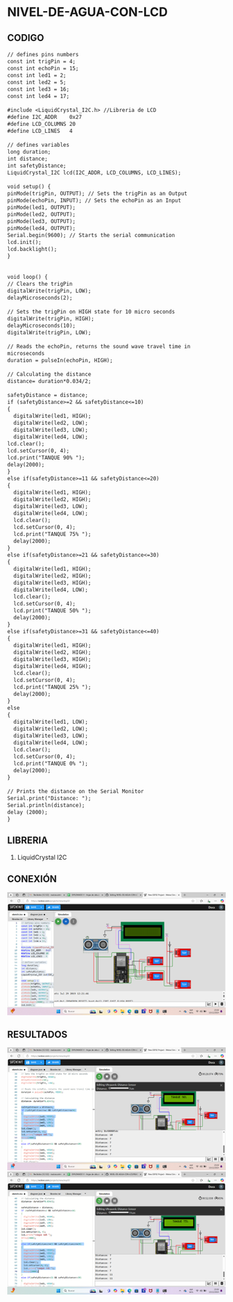 # NIVEL-DE-AGUA-CON-LCD

## CODIGO

```
// defines pins numbers
const int trigPin = 4;
const int echoPin = 15;
const int led1 = 2;
const int led2 = 5;
const int led3 = 16;
const int led4 = 17;

#include <LiquidCrystal_I2C.h> //Libreria de LCD
#define I2C_ADDR    0x27
#define LCD_COLUMNS 20
#define LCD_LINES   4

// defines variables
long duration;
int distance;
int safetyDistance;
LiquidCrystal_I2C lcd(I2C_ADDR, LCD_COLUMNS, LCD_LINES);

void setup() {
pinMode(trigPin, OUTPUT); // Sets the trigPin as an Output
pinMode(echoPin, INPUT); // Sets the echoPin as an Input
pinMode(led1, OUTPUT);
pinMode(led2, OUTPUT);
pinMode(led3, OUTPUT);
pinMode(led4, OUTPUT);
Serial.begin(9600); // Starts the serial communication
lcd.init();
lcd.backlight();
}


void loop() {
// Clears the trigPin
digitalWrite(trigPin, LOW);
delayMicroseconds(2);

// Sets the trigPin on HIGH state for 10 micro seconds
digitalWrite(trigPin, HIGH);
delayMicroseconds(10);
digitalWrite(trigPin, LOW);

// Reads the echoPin, returns the sound wave travel time in microseconds
duration = pulseIn(echoPin, HIGH);

// Calculating the distance
distance= duration*0.034/2;

safetyDistance = distance;
if (safetyDistance>=2 && safetyDistance<=10)
{
  digitalWrite(led1, HIGH);
  digitalWrite(led2, LOW);
  digitalWrite(led3, LOW);
  digitalWrite(led4, LOW);
lcd.clear();  
lcd.setCursor(0, 4);
lcd.print("TANQUE 90% ");
delay(2000);
}
else if(safetyDistance>=11 && safetyDistance<=20) 
{
  digitalWrite(led1, HIGH);
  digitalWrite(led2, HIGH);
  digitalWrite(led3, LOW);
  digitalWrite(led4, LOW);
  lcd.clear(); 
  lcd.setCursor(0, 4);
  lcd.print("TANQUE 75% ");
  delay(2000);
}
else if(safetyDistance>=21 && safetyDistance<=30) 
{
  digitalWrite(led1, HIGH);
  digitalWrite(led2, HIGH);
  digitalWrite(led3, HIGH);
  digitalWrite(led4, LOW);
  lcd.clear(); 
  lcd.setCursor(0, 4);
  lcd.print("TANQUE 50% ");
  delay(2000);
}
else if(safetyDistance>=31 && safetyDistance<=40) 
{
  digitalWrite(led1, HIGH);
  digitalWrite(led2, HIGH);
  digitalWrite(led3, HIGH);
  digitalWrite(led4, HIGH);
  lcd.clear(); 
  lcd.setCursor(0, 4);
  lcd.print("TANQUE 25% ");
  delay(2000);
}
else
{
  digitalWrite(led1, LOW);
  digitalWrite(led2, LOW);
  digitalWrite(led3, LOW);
  digitalWrite(led4, LOW);
  lcd.clear(); 
  lcd.setCursor(0, 4);
  lcd.print("TANQUE 0% ");
  delay(2000);
}

// Prints the distance on the Serial Monitor
Serial.print("Distance: ");
Serial.println(distance);
delay (2000);
}
```

## LIBRERIA

1. LiquidCrystal I2C

## CONEXIÓN

![](https://github.com/RaulCasS/NIVEL-DE-AGUA-CON-LCD/blob/main/Captura%20de%20pantalla%202024-12-13%20232619.png?raw=true)

## RESULTADOS

![](https://github.com/RaulCasS/NIVEL-DE-AGUA-CON-LCD/blob/main/Captura%20de%20pantalla%202024-12-13%20232929.png?raw=true)
![](https://github.com/RaulCasS/NIVEL-DE-AGUA-CON-LCD/blob/main/Captura%20de%20pantalla%202024-12-13%20233042.png?raw=true)
![]()
![]()

